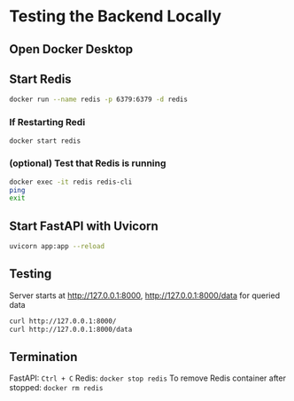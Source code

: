 # Testing the Backend Locally

## Open Docker Desktop

## Start Redis

```bash
docker run --name redis -p 6379:6379 -d redis
```

### If Restarting Redi

```bash
docker start redis
```

### (optional) Test that Redis is running

```bash
docker exec -it redis redis-cli
ping
exit
```

## Start FastAPI with Uvicorn

```bash
uvicorn app:app --reload
```

## Testing

Server starts at http://127.0.0.1:8000, http://127.0.0.1:8000/data for queried data

```bash
curl http://127.0.0.1:8000/
curl http://127.0.0.1:8000/data
```

## Termination

FastAPI: `Ctrl + C`
Redis: `docker stop redis`
To remove Redis container after stopped: `docker rm redis`
